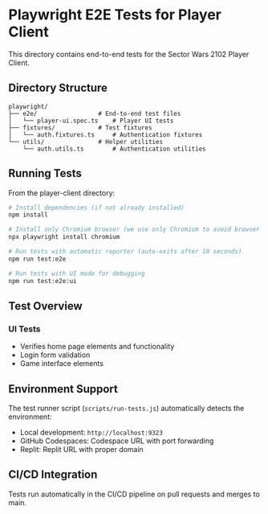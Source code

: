 # Playwright E2E Tests for Player Client

This directory contains end-to-end tests for the Sector Wars 2102 Player Client.

## Directory Structure

```
playwright/
├── e2e/                 # End-to-end test files
│   └── player-ui.spec.ts    # Player UI tests
├── fixtures/            # Test fixtures
│   └── auth.fixtures.ts     # Authentication fixtures
└── utils/               # Helper utilities
    └── auth.utils.ts        # Authentication utilities
```

## Running Tests

From the player-client directory:

```bash
# Install dependencies (if not already installed)
npm install

# Install only Chromium browser (we use only Chromium to avoid browser installation issues)
npx playwright install chromium

# Run tests with automatic reporter (auto-exits after 10 seconds)
npm run test:e2e

# Run tests with UI mode for debugging
npm run test:e2e:ui
```

## Test Overview

### UI Tests

- Verifies home page elements and functionality
- Login form validation
- Game interface elements

## Environment Support

The test runner script (`scripts/run-tests.js`) automatically detects the environment:

- Local development: `http://localhost:9323`
- GitHub Codespaces: Codespace URL with port forwarding
- Replit: Replit URL with proper domain

## CI/CD Integration

Tests run automatically in the CI/CD pipeline on pull requests and merges to main.
